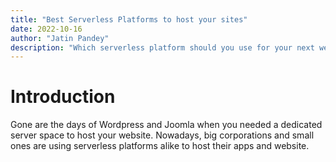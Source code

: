 ```yaml
---
title: "Best Serverless Platforms to host your sites"
date: 2022-10-16
author: "Jatin Pandey"
description: "Which serverless platform should you use for your next web project?"
---
```

# Introduction
Gone are the days of Wordpress and Joomla when you needed a dedicated server space to host your website. Nowadays, big corporations and small ones are using serverless platforms alike to host their apps and website.

